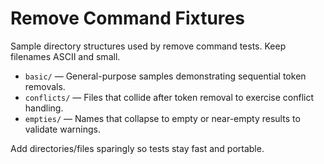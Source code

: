 # Remove Command Fixtures

Sample directory structures used by remove command tests. Keep filenames ASCII and small.

- `basic/` — General-purpose samples demonstrating sequential token removals.
- `conflicts/` — Files that collide after token removal to exercise conflict handling.
- `empties/` — Names that collapse to empty or near-empty results to validate warnings.

Add directories/files sparingly so tests stay fast and portable.
